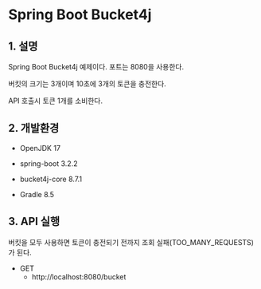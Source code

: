 # Spring Boot Bucket4j

## 1. 설명
Spring Boot Bucket4j 예제이다. 포트는 8080을 사용한다.

버킷의 크기는 3개이며 10초에 3개의 토큰을 충전한다.

API 호출시 토큰 1개를 소비한다.

## 2. 개발환경

* OpenJDK 17

* spring-boot 3.2.2

* bucket4j-core 8.7.1

* Gradle 8.5

## 3. API 실행
버킷을 모두 사용하면 토큰이 충전되기 전까지 조회 실패(TOO_MANY_REQUESTS)가 된다.

* GET
  - http://localhost:8080/bucket
